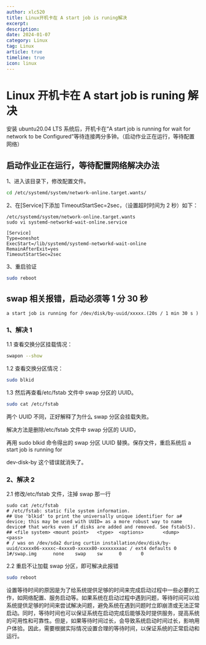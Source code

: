```yaml
---
author: xlc520
title: Linux开机卡在 A start job is runing解决
excerpt: 
description: 
date: 2024-01-07
category: Linux
tag: Linux
article: true
timeline: true
icon: linux
---
```


# Linux 开机卡在 A start job is runing 解决

安装 ubuntu20.04 LTS 系统后，开机卡在“A start job is running for wait for network to be
Configured”等待连接两分多钟。（启动作业正在运行，等待配置网络）

## 启动作业正在运行，等待配置网络解决办法

1、进入该目录下，修改配置文件。

```sh
cd /etc/systemd/system/network-online.target.wants/
```

2、在[Service]下添加 TimeoutStartSec=2sec，（设置超时时间为 2 秒）如下：

```shell
/etc/systemd/system/network-online.target.wants
sudo vi systemd-networkd-wait-online.service

[Service]
Type=oneshot
ExecStart=/lib/systemd/systemd-networkd-wait-online
RemainAfterExit=yes
TimeoutStartSec=2sec
```

3、重启验证

```sh
sudo reboot
```

## swap 相关报错，启动必须等 1 分 30 秒

```plain
a start job is running for /dev/disk/by-uuid/xxxxx.(20s / 1 min 30 s )
```

### **1、解决 1**

1.1 查看交换分区挂载情况：

```sh
swapon --show
```

1.2 查看交换分区情况：

```sh
sudo blkid
```

1.3 然后再查看/etc/fstab 文件中 swap 分区的 UUID。

```sh
sudo cat /etc/fstab
```

两个 UUID 不同，正好解释了为什么 swap 分区会挂载失败。

解决方法是删除/etc/fstab 文件中 swap 分区的 UUID，

再用 sudo blkid 命令得出的 swap 分区 UUID 替换。保存文件，重启系统后 a start job is running for

dev-disk-by 这个错误就消失了。

### **2、解决 2**

2.1 修改/etc/fstab 文件，注掉 swap 那一行

```shell
sudo cat /etc/fstab
# /etc/fstab: static file system information.
## Use 'blkid' to print the universally unique identifier for a# device; this may be used with UUID= as a more robust way to name device# that works even if disks are added and removed. See fstab(5).
## <file system> <mount point>   <type>  <options>       <dump>  <pass>
# / was on /dev/sda2 during curtin installation/dev/disk/by-uuid/cxxxx06-xxxxc-4xxxx0-xxxxx80-xxxxxxxaac / ext4 defaults 0 1#/swap.img      none    swap    sw      0       0    
```

2.2 重启不让加载 swap 分区，即可解决此报错

```sh
sudo reboot
```

设置等待时间的原因是为了给系统提供足够的时间来完成启动过程中一些必要的工作，如网络配置、服务启动等。如果系统在启动过程中遇到问题，等待时间可以给系统提供足够的时间来尝试解决问题，避免系统在遇到问题时立即崩溃或无法正常启动。同时，等待时间也可以保证系统在启动完成后能够及时提供服务，提高系统的可用性和可靠性。但是，如果等待时间过长，会导致系统启动时间过长，影响用户体验。因此，需要根据实际情况设置合理的等待时间，以保证系统的正常启动和运行。
